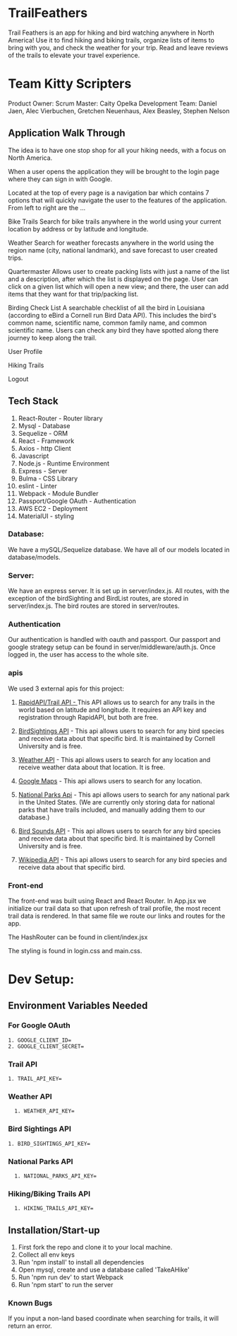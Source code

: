 # TrailFeathers

Trail Feathers is an app for hiking and bird watching anywhere in North America! Use it to find hiking and biking trails, organize lists of items to bring with you, and check the weather for your trip. Read and leave reviews of the trails to elevate your travel experience.


# Team Kitty Scripters

Product Owner:
Scrum Master: Caity Opelka
Development Team: Daniel Jaen, Alec Vierbuchen, Gretchen Neuenhaus, Alex Beasley, Stephen Nelson

## Application Walk Through

The idea is to have one stop shop for all your hiking needs, with a focus on North America.

When a user opens the application they will be brought to the login page where they can sign in with Google.

Located at the top of every page is a navigation bar which contains 7 options that will quickly navigate the user to the features of the application. From left to right are the ...

Bike Trails
Search for bike trails anywhere in the world using your current location by address or by latitude and longitude.

Weather
Search for weather forecasts anywhere in the world using the region name (city, national landmark), and save forecast to user created trips.

Quartermaster
Allows user to create packing lists with just a name of the list and a description, after which the list is displayed on the page.
User can click on a given list which will open a new view; and there, the user can add items that they want for that trip/packing list.

Birding Check List
A searchable checklist of all the bird in Louisiana (according to eBird a Cornell run Bird Data API). This includes the bird's common name, scientific name, common family name, and common scientific name. Users can check any bird they have spotted along there journey to keep along the trail.

User Profile


Hiking Trails

Logout


## Tech Stack


1. React-Router - Router library
2. Mysql - Database
3. Sequelize - ORM
4. React - Framework
5. Axios - http Client
6. Javascript
7. Node.js - Runtime Environment
8. Express - Server
9. Bulma - CSS Library
10. eslint - Linter
11. Webpack - Module Bundler
12. Passport/Google OAuth - Authentication
13. AWS EC2 - Deployment
14. MaterialUI - styling

### Database:

We have a mySQL/Sequelize database. We have all of our models located in database/models.

### Server:

We have an express server. It is set up in server/index.js. All routes, with the exception of the birdSighting and BirdList routes, are stored in server/index.js. The bird routes are stored in server/routes.

### Authentication

Our authentication is handled with oauth and passport. Our passport and google strategy setup can be found in server/middleware/auth.js. Once logged in, the user has access to the whole site.

### apis

We used 3 external apis for this project:

1. [RapidAPI/Trail API - ](https://rapidapi.com/trailapi/api/trailapi/)
   This API allows us to search for any trails in the world based on latitude and longitude. It requires an API key and registration through RapidAPI, but both are free.

2. [BirdSightings API](https://documenter.getpostman.com/view/664302/S1ENwy59?version=latest) - 
   This api allows users to search for any bird species and receive data about that specific bird. It is maintained by Cornell University and is free.

3. [Weather API](https://www.weatherapi.com/api-explorer.aspx) - 
   This api allows users to search for any location and receive weather data about that location. It is free.

4. [Google Maps](https://developers.google.com/maps/documentation/javascript/overview) - 
   This api allows users to search for any location.

5. [National Parks Api](https://www.nps.gov/subjects/developer/get-started.htm) - 
   This api allows users to search for any national park in the United States. (We are currently only storing data for national parks that have trails included, and manually adding them to our database.)

6. [Bird Sounds API](https://www.xeno-canto.org/explore/api) - 
   This api allows users to search for any bird species and receive data about that specific bird. It is maintained by Cornell University and is free.

7. [Wikipedia API](https://www.mediawiki.org/wiki/API:Main_page) - 
   This api allows users to search for any bird species and receive data about that specific bird.

### Front-end

The front-end was built using React and React Router. In App.jsx we initialize our trail data so that upon refresh of trail profile, the most recent trail data is rendered. In that same file we route our links and routes for the app.

The HashRouter can be found in client/index.jsx

The styling is found in login.css and main.css.

# Dev Setup:

## Environment Variables Needed

### For Google OAuth

    1. GOOGLE_CLIENT_ID=
    2. GOOGLE_CLIENT_SECRET=

### Trail API

    1. TRAIL_API_KEY=

### Weather API
   
      1. WEATHER_API_KEY=

### Bird Sightings API

    1. BIRD_SIGHTINGS_API_KEY=

### National Parks API
         
      1. NATIONAL_PARKS_API_KEY=

### Hiking/Biking Trails API

      1. HIKING_TRAILS_API_KEY=

## Installation/Start-up

   1. First fork the repo and clone it to your local machine.
   2. Collect all env keys
   3. Run 'npm install' to install all dependencies
   4. Open mysql, create and use a database called 'TakeAHike'
   5. Run 'npm run dev' to start Webpack
   6. Run 'npm start' to run the server

### Known Bugs

If you input a non-land based coordinate when searching for trails, it will return an error.